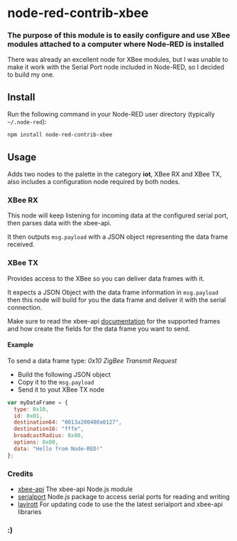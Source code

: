 # node-red-contrib-xbee

### The purpose of this module is to easily configure and use XBee modules attached to a computer where Node-RED is installed

There was already an excellent node for XBee modules, but I was unable to make it work with the Serial Port node included in Node-RED, so I decided to build my one.


## Install 

Run the following command in your Node-RED user directory (typically `~/.node-red`):

```sh
npm install node-red-contrib-xbee
```

## Usage

Adds two nodes to the palette in the category <b>iot</b>, XBee RX and XBee TX, also includes a configuration node required by both nodes.

### XBee RX

This node will keep listening for incoming data at the configured serial port, then parses data with the xbee-api.

It then outputs `msg.payload` with a JSON object representing the data frame received.

### XBee TX

Provides access to the XBee so you can deliver data frames with it.

It expects a JSON Object with the data frame information in `msg.payload` then this node will build for you the data frame and deliver it with the serial connection.

Make sure to read the xbee-api [documentation](https://github.com/jankolkmeier/xbee-api) for the supported frames and how create the fields for the data frame you want to send.

#### Example

To send a data frame type: <i>0x10 ZigBee Transmit Request</i>

- Build the following JSON object
- Copy it to the <code>msg.payload</code>
- Send it to yout XBee TX node

```js
var myDataFrame = {
  type: 0x10,
  id: 0x01,
  destination64: "0013a200400a0127",
  destination16: "fffe",
  broadcastRadius: 0x00,
  options: 0x00,
  data: "Hello from Node-RED!"
};
```

### Credits

- [xbee-api](https://github.com/jankolkmeier/xbee-api) The xbee-api Node.js module
- [serialport](https://github.com/EmergingTechnologyAdvisors/node-serialport) Node.js package to access serial ports for reading and writing
- [lavirott](https://github.com/lavirott) For updating code to use the the latest serialport and xbee-api libraries

### :)
